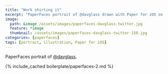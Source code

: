 ```yaml
---
title: "Work shirting it"
excerpt: "PaperFaces portrait of @davglass drawn with Paper for iOS on an iPad."
image: 
  path: &image /assets/images/paperfaces-davglass-twitter.jpg 
  feature: *image
  thumbnail: /assets/images/paperfaces-davglass-twitter-150.jpg
categories: [paperfaces]
tags: [portrait, illustration, Paper for iOS]
---
```


PaperFaces portrait of [@davglass](https://twitter.com/davglass).

{% include_cached boilerplate/paperfaces-2.md %}
